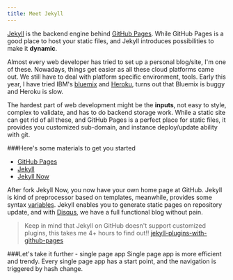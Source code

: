 ```yaml
---
title: Meet Jekyll
---
```



[Jekyll](http://jekyllrb.com/) is the backend engine behind [GitHub Pages](https://pages.github.com/). While GitHub Pages is a good place to host your static files, and Jekyll introduces possibilities to make it **dynamic**.

Almost every web developer has tried to set up a personal blog/site, I'm one of these. Nowadays, things get easier as all these cloud platforms came out. We still have to deal with platform specific environment, tools. Early this year, I have tried IBM's [bluemix](bluemix.net) and [Heroku](heroku.com), turns out that Bluemix is buggy and Heroku is slow. 

The hardest part of web development might be the **inputs**, not easy to style, complex to validate, and has to do backend storage work. While a static site can get rid of all these, and GitHub Pages is a perfect place for static files, it provides you customized sub-domain, and instance deploy/update ability with git.

###Here's some materials to get you started 
- [GitHub Pages](https://pages.github.com/)
- [Jekyll](http://jekyllrb.com/)
- [Jekyll Now](https://github.com/barryclark/jekyll-now)

After fork Jekyll Now, you now have your own home page at GitHub. Jekyll is kind of preprocessor based on templates, meanwhile, provides some syntax [variables](http://jekyllrb.com/docs/variables/). Jekyll enables you to generate static pages on repository update, and with [Disqus](http://disqus.com/), we have a full functional blog without pain.

> Keep in mind that Jekyll on GitHub doesn't support customized plugins, this takes me 4+ hours to find out!! 
> [jekyll-plugins-with-github-pages](https://help.github.com/articles/using-jekyll-plugins-with-github-pages)

###Let's take it further - single page app
Single page app is more efficient and trendy. Every single page app has a start point, and the navigation is triggered by hash change. 
